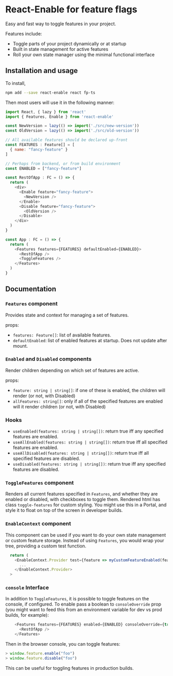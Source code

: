 # React-Enable for feature flags

Easy and fast way to toggle features in your project.

Features include:

* Toggle parts of your project dynamically or at startup
* Built in state management for active features
* Roll your own state manager using the minimal functional interface

## Installation and usage

To install,

```sh
npm add --save react-enable react fp-ts
```

Then most users will use it in the following manner:

```js
import React, { lazy } from 'react'
import { Features, Enable } from 'react-enable'

const NewVersion = lazy(() => import('./src/new-version'))
const OldVersion = lazy(() => import('./src/old-version'))

// All available features should be declared up-front
const FEATURES : Feature[] = [
  { name: "fancy-feature" }
]

// Perhaps from backend, or from build environment
const ENABLED = ["fancy-feature"]

const RestOfApp : FC = () => {
  return (
    <div>
      <Enable feature="fancy-feature">
        <NewVersion />
      </Enable>
      <Disable feature="fancy-feature">
        <OldVersion />
      </Disable>
    </div>
  )
}

const App : FC = () => {
  return (
    <Features features={FEATURES} defaultEnabled={ENABLED}>
      <RestOfApp />
      <ToggleFeatures />
    </Features>
  )
}
```

## Documentation

### `Features` component

Provides state and context for managing a set of features.

props:

- `features: Feature[]`: list of available features.
- `defaultEnabled`: list of enabled features at startup. Does not update after mount.

### `Enabled` and `Disabled` components

Render children depending on which set of features are active.

props:

- `feature: string | string[]`: if one of these is enabled, the children will render (or not, with Disabled)
- `allFeatures: string[]`: only if all of the specified features are enabled will it render children (or not, with Disabled)

### Hooks

- `useEnabled(features: string | string[])`: return true iff any specified features are enabled.
- `useAllEnabled(features: string | string[])`:  return true iff all specified features are enabled.
- `useAllDisabled(features: string | string[])`: return true iff all specified features are disabled.
- `useDisabled(features: string | string[])`: return true iff any specified features are disabled.

### `ToggleFeatures` component

Renders all current features specified in `Features`, 
 and whether they are enabled or disabled,
  with checkboxes to toggle them.
Rendered html has class `toggle-features` for custom styling. 
You might use this in a Portal,
 and style it to float on top of the screen in developer builds.

### `EnableContext` component

This component can be used if you want to do your own state management 
 or custom feature storage.
Instead of using `Features`, 
 you would wrap your tree, 
 providing a custom test function.

```js
  return (
    <EnableContext.Provider test={feature => myCustomFeatureEnabled(feature)}>
      ...
    </EnableContext.Provider>
  >
```

### `console` Interface

In addition to `ToggleFeatures`, 
 it is possible to toggle features on the console, 
  if configured. 
To enable pass a boolean to `consoleOverride` prop 
 (you might want to feed this from an environment variable for dev vs prod builds, for example):

```js
    <Features features={FEATURES} enabled={ENABLED} consoleOverride={true}>
      <RestOfApp />
    </Features>
```

Then in the browser console, 
 you can toggle features:

```js
> window.feature.enable("foo")
> window.feature.disable("foo")
```

This can be useful for toggling features in production builds.

